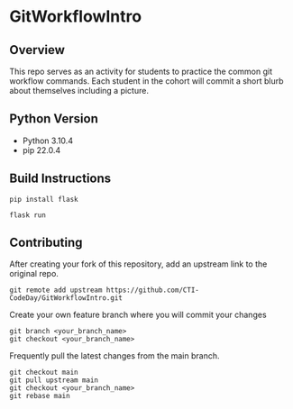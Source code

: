 # GitWorkflowIntro


## Overview

This repo serves as an activity for students to practice the common git workflow commands.  Each student in the cohort will commit a short blurb about themselves including a picture. 

## Python Version

* Python 3.10.4
* pip 22.0.4

## Build Instructions 

```pip install flask```

```flask run```


## Contributing

After creating your fork of this repository, add an upstream link to the original repo. 

```git remote add upstream https://github.com/CTI-CodeDay/GitWorkflowIntro.git```

Create your own feature branch where you will commit your changes

```
git branch <your_branch_name>
git checkout <your_branch_name>
```

Frequently pull the latest changes from the main branch. 

```
git checkout main
git pull upstream main
git checkout <your_branch_name>
git rebase main
```

